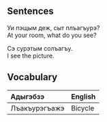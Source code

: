 ## Sentences

Уи пэщым деж, сыт плъагъурэ?  
At your room, what do you see?

Сэ сурэтым солъагъу.  
I see the picture.


## Vocabulary

| Адыгэбзэ      | English |
| :------------ | :------ |
| Лъакъурэгъажэ | Bicycle |
